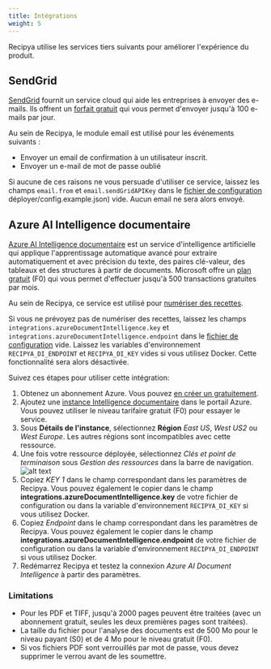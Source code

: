 ```yaml
---
title: Intégrations
weight: 5
---
```


Recipya utilise les services tiers suivants pour améliorer l'expérience du produit.

## SendGrid

[SendGrid](https://sendgrid.com) fournit un service cloud qui aide les entreprises à envoyer des e-mails.
Ils offrent un [forfait gratuit](https://sendgrid.com/en-us/pricing) qui vous permet d'envoyer jusqu'à 100 e-mails par jour.

Au sein de Recipya, le module email est utilisé pour les événements suivants :
- Envoyer un email de confirmation à un utilisateur inscrit.
- Envoyer un e-mail de mot de passe oublié

Si aucune de ces raisons ne vous persuade d'utiliser ce service, laissez les champs `email.from` et `email.sendGridAPIKey` dans le 
[fichier de configuration](https://github.com/reaper47/recipya/blob/main/) déployer/config.example.json) vide. Aucun email ne sera alors envoyé.

## Azure AI Intelligence documentaire

[Azure AI Intelligence documentaire](https://azure.microsoft.com/en-us/products/ai-services/ai-vision) est un service d'intelligence 
artificielle qui applique l'apprentissage automatique avancé pour extraire automatiquement et avec précision du texte, des paires clé-valeur, 
des tableaux et des structures à partir de documents. Microsoft offre un [plan gratuit](https://azure.microsoft.com/en-us/pricing/details/ai-document-intelligence/)
(F0) qui vous permet d'effectuer jusqu'à 500 transactions gratuites par mois.

Au sein de Recipya, ce service est utilisé pour [numériser des recettes](/fr/docs/features/recipes/add#scan).

Si vous ne prévoyez pas de numériser des recettes, laissez les champs `integrations.azureDocumentIntelligence.key` et `integrations.azureDocumentIntelligence.endpoint`
dans le [fichier de configuration](https://github.com/reaper47/recipya/blob/main/deploy/config.example.json) vide.
Laissez les variables d'environnement `RECIPYA_DI_ENDPOINT` et `RECIPYA_DI_KEY` vides si vous utilisez Docker.
Cette fonctionnalité sera alors désactivée.

Suivez ces étapes pour utiliser cette intégration:
1. Obtenez un abonnement Azure. Vous pouvez [en créer un gratuitement](https://azure.microsoft.com/free/cognitive-services/).
2. Ajoutez une [instance Intelligence documentaire](https://portal.azure.com/#create/Microsoft.CognitiveServicesFormRecognizer) dans le portail Azure. Vous pouvez utiliser le niveau tarifaire gratuit (F0) pour essayer le service.
3. Sous **Détails de l'instance**, sélectionnez **Région** _East US_, _West US2_ ou _West Europe_. Les autres régions sont incompatibles avec cette ressource.
4. Une fois votre ressource déployée, sélectionnez *Clés et point de terminaison* sous *Gestion des ressources* dans la barre de navigation.
   ![alt text](https://learn.microsoft.com/en-us/azure/ai-services/document-intelligence/media/containers/keys-and-endpoint.png?view=doc-intel-3.1.0)
5. Copiez *KEY 1* dans le champ correspondant dans les paramètres de Recipya. Vous pouvez également le copier dans le champ **integrations.azureDocumentIntelligence.key** de votre fichier de configuration ou dans la variable d'environnement `RECIPYA_DI_KEY` si vous utilisez Docker.
6. Copiez *Endpoint* dans le champ correspondant dans les paramètres de Recipya. Vous pouvez également le copier dans le champ **integrations.azureDocumentIntelligence.endpoint** de votre fichier de configuration ou dans la variable d'environnement `RECIPYA_DI_ENDPOINT` si vous utilisez Docker.
7. Redémarrez Recipya et testez la connexion *Azure AI Document Intelligence* à partir des paramètres.

### Limitations

- Pour les PDF et TIFF, jusqu'à 2000 pages peuvent être traitées (avec un abonnement gratuit, seules les deux premières pages sont traitées).
- La taille du fichier pour l'analyse des documents est de 500 Mo pour le niveau payant (S0) et de 4 Mo pour le niveau gratuit (F0).
- Si vos fichiers PDF sont verrouillés par mot de passe, vous devez supprimer le verrou avant de les soumettre.
